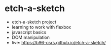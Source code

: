 # etch-a-sketch
- etch-a-sketch project
- learning to work with flexbox
- javascript basics
- DOM manipulation
- live: https://b96-osrs.github.io/etch-a-sketch/
